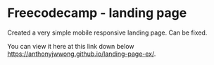 # Freecodecamp - landing page 

Created a very simple mobile responsive landing page.
Can be fixed.

 You can view it here at this link down below <br>
https://anthonyjwwong.github.io/landing-page-ex/.
